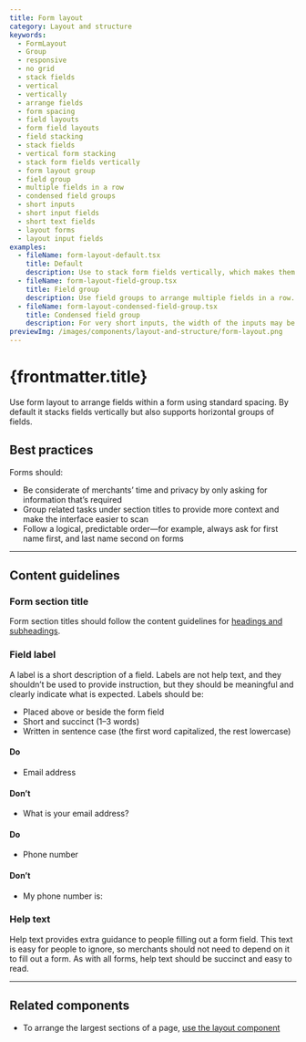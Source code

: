 ```yaml
---
title: Form layout
category: Layout and structure
keywords:
  - FormLayout
  - Group
  - responsive
  - no grid
  - stack fields
  - vertical
  - vertically
  - arrange fields
  - form spacing
  - field layouts
  - form field layouts
  - field stacking
  - stack fields
  - vertical form stacking
  - stack form fields vertically
  - form layout group
  - field group
  - multiple fields in a row
  - condensed field groups
  - short inputs
  - short input fields
  - short text fields
  - layout forms
  - layout input fields
examples:
  - fileName: form-layout-default.tsx
    title: Default
    description: Use to stack form fields vertically, which makes them easier to scan and complete.
  - fileName: form-layout-field-group.tsx
    title: Field group
    description: Use field groups to arrange multiple fields in a row. Works best for familiar layouts such as a row of city, state, and zip code fields. Use caution when arranging unrelated fields next to each other as this makes fields easier to miss. Field groups will wrap automatically on smaller screens.
  - fileName: form-layout-condensed-field-group.tsx
    title: Condensed field group
    description: For very short inputs, the width of the inputs may be reduced in order to fit more fields in the row.
previewImg: /images/components/layout-and-structure/form-layout.png
---
```


# {frontmatter.title}

<Lede>

Use form layout to arrange fields within a form using standard spacing. By default it stacks fields vertically but also supports horizontal groups of fields.

</Lede>

<Examples />

<Props componentName={frontmatter.title} />

## Best practices

Forms should:

- Be considerate of merchants’ time and privacy by only asking for information that’s required
- Group related tasks under section titles to provide more context and make the interface easier to scan
- Follow a logical, predictable order—for example, always ask for first name first, and last name second on forms

---

## Content guidelines

### Form section title

Form section titles should follow the content guidelines for [headings and subheadings](https://polaris.shopify.com/content/actionable-language#headings-and-subheadings).

### Field label

A label is a short description of a field. Labels are not help text, and they shouldn’t be used to provide instruction, but they should be meaningful and clearly indicate what is expected. Labels should be:

- Placed above or beside the form field
- Short and succinct (1–3 words)
- Written in sentence case (the first word capitalized, the rest lowercase)

<DoDont>

#### Do

- Email address

#### Don’t

- What is your email address?

</DoDont>

<DoDont>

#### Do

- Phone number

#### Don’t

- My phone number is:

</DoDont>

### Help text

Help text provides extra guidance to people filling out a form field. This text is easy for people to ignore, so merchants should not need to depend on it to fill out a form. As with all forms, help text should be succinct and easy to read.

---

## Related components

- To arrange the largest sections of a page, [use the layout component](https://polaris.shopify.com/components/layout-and-structure/layout)
